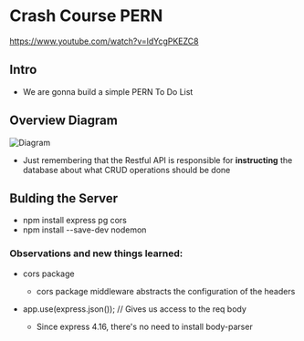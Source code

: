 # Crash Course PERN

https://www.youtube.com/watch?v=ldYcgPKEZC8

## Intro

- We are gonna build a simple PERN To Do List

## Overview Diagram

![Diagram](image.png)

- Just remembering that the Restful API is responsible for **instructing** the database about what CRUD operations should be done

## Bulding the Server

- npm install express pg cors
- npm install --save-dev nodemon

### Observations and new things learned:

- cors package

  - cors package middleware abstracts the configuration of the headers

- app.use(express.json()); // Gives us access to the req body
  - Since express 4.16, there's no need to install body-parser
